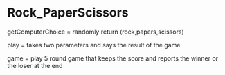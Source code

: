 # Rock_PaperScissors

getComputerChoice = randomly return (rock,papers,scissors) 

play = takes two parameters and says the result of the game

game = play 5 round game that keeps the score and reports the winner or the loser at the end 
